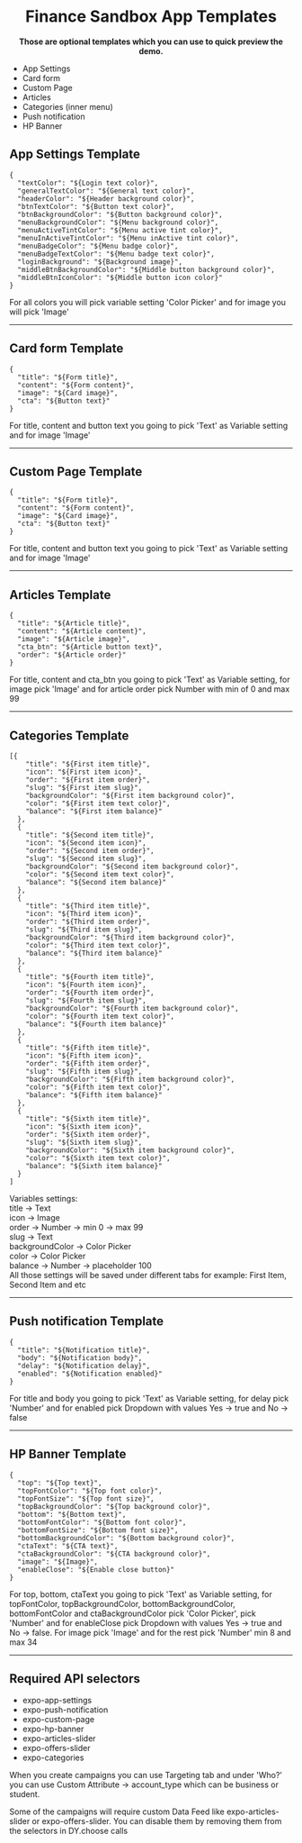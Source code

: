 <!-- Title -->
<h1 style="text-align: center">
  Finance Sandbox App Templates
</h1>

<!-- Header -->
<div style="text-align: center">
  <b>Those are optional templates which you can use to quick preview the demo.</b>
  <br />

<ul style="text-align: left">
    <li>App Settings</li>
    <li>Card form</li>
    <li>Custom Page</li>
    <li>Articles</li>
    <li>Categories (inner menu)</li>
    <li>Push notification</li>
    <li>HP Banner</li>
</ul>
</div>

<!-- Body -->

## App Settings Template

<div style="text-align: left">

```
{
  "textColor": "${Login text color}",
  "generalTextColor": "${General text color}",
  "headerColor": "${Header background color}",
  "btnTextColor": "${Button text color}",
  "btnBackgroundColor": "${Button background color}",
  "menuBackgroundColor": "${Menu background color}",
  "menuActiveTintColor": "${Menu active tint color}",
  "menuInActiveTintColor": "${Menu inActive tint color}",
  "menuBadgeColor": "${Menu badge color}",
  "menuBadgeTextColor": "${Menu badge text color}",
  "loginBackground": "${Background image}",
  "middleBtnBackgroundColor": "${Middle button background color}",
  "middleBtnIconColor": "${Middle button icon color}"
}
```

<p>
    For all colors you will pick variable setting 'Color Picker' and for image you will pick 'Image'
</p>
</div>

---

## Card form Template

<div style="text-align: left">

```
{
  "title": "${Form title}",
  "content": "${Form content}",
  "image": "${Card image}",
  "cta": "${Button text}"
}
```

<p>
    For title, content and button text you going to pick 'Text' as Variable setting and for image 'Image'
</p>
</div>

---

## Custom Page Template

<div style="text-align: left">

```
{
  "title": "${Form title}",
  "content": "${Form content}",
  "image": "${Card image}",
  "cta": "${Button text}"
}
```

<p>
    For title, content and button text you going to pick 'Text' as Variable setting and for image 'Image'
</p>
</div>

---

## Articles Template

<div style="text-align: left">

```
{
  "title": "${Article title}",
  "content": "${Article content}",
  "image": "${Article image}",
  "cta_btn": "${Article button text}",
  "order": "${Article order}"
}
```

<p>
    For title, content and cta_btn you going to pick 'Text' as Variable setting, for image pick 'Image' and for article order pick Number with min of 0 and max 99
</p>
</div>

---

## Categories Template

<div style="text-align: left">

```
[{
    "title": "${First item title}",
    "icon": "${First item icon}",
    "order": "${First item order}",
    "slug": "${First item slug}",
    "backgroundColor": "${First item background color}",
    "color": "${First item text color}",
    "balance": "${First item balance}"
  },
  {
    "title": "${Second item title}",
    "icon": "${Second item icon}",
    "order": "${Second item order}",
    "slug": "${Second item slug}",
    "backgroundColor": "${Second item background color}",
    "color": "${Second item text color}",
    "balance": "${Second item balance}"
  },
  {
    "title": "${Third item title}",
    "icon": "${Third item icon}",
    "order": "${Third item order}",
    "slug": "${Third item slug}",
    "backgroundColor": "${Third item background color}",
    "color": "${Third item text color}",
    "balance": "${Third item balance}"
  },
  {
    "title": "${Fourth item title}",
    "icon": "${Fourth item icon}",
    "order": "${Fourth item order}",
    "slug": "${Fourth item slug}",
    "backgroundColor": "${Fourth item background color}",
    "color": "${Fourth item text color}",
    "balance": "${Fourth item balance}"
  },
  {
    "title": "${Fifth item title}",
    "icon": "${Fifth item icon}",
    "order": "${Fifth item order}",
    "slug": "${Fifth item slug}",
    "backgroundColor": "${Fifth item background color}",
    "color": "${Fifth item text color}",
    "balance": "${Fifth item balance}"
  },
  {
    "title": "${Sixth item title}",
    "icon": "${Sixth item icon}",
    "order": "${Sixth item order}",
    "slug": "${Sixth item slug}",
    "backgroundColor": "${Sixth item background color}",
    "color": "${Sixth item text color}",
    "balance": "${Sixth item balance}"
  }
]
```

<p>
    Variables settings:
    <br/>
    title -> Text
    <br/>
    icon -> Image
    <br/>
    order -> Number -> min 0 -> max 99
    <br/>
    slug -> Text
    <br/>
    backgroundColor -> Color Picker
    <br/>
    color -> Color Picker
    <br/>
    balance -> Number -> placeholder 100
    <br/>
    All those settings will be saved under different tabs for example: First Item, Second Item and etc
</p>
</div>

---

## Push notification Template

<div style="text-align: left">

```
{
  "title": "${Notification title}",
  "body": "${Notification body}",
  "delay": "${Notification delay}",
  "enabled": "${Notification enabled}"
}
```

<p>
    For title and body you going to pick 'Text' as Variable setting, for delay pick 'Number' and for enabled pick Dropdown with values Yes -> true and No -> false
</p>
</div>

---

## HP Banner Template

<div style="text-align: left">

```
{
  "top": "${Top text}",
  "topFontColor": "${Top font color}",
  "topFontSize": "${Top font size}",
  "topBackgroundColor": "${Top background color}",
  "bottom": "${Bottom text}",
  "bottomFontColor": "${Bottom font color}",
  "bottomFontSize": "${Bottom font size}",
  "bottomBackgroundColor": "${Bottom background color}",
  "ctaText": "${CTA text}",
  "ctaBackgroundColor": "${CTA background color}",
  "image": "${Image}",
  "enableClose": "${Enable close button}"
}
```

<p>
    For top, bottom, ctaText you going to pick 'Text' as Variable setting, for topFontColor, topBackgroundColor, bottomBackgroundColor, bottomFontColor and ctaBackgroundColor pick 'Color Picker', pick 'Number' and for enableClose pick Dropdown with values Yes -> true and No -> false. For image pick 'Image' and for the rest pick 'Number' min 8 and max 34
</p>

---

## Required API selectors

<ul style="text-align: left">
    <li>expo-app-settings</li>
    <li>expo-push-notification</li>
    <li>expo-custom-page</li>
    <li>expo-hp-banner</li>
    <li>expo-articles-slider</li>
    <li>expo-offers-slider</li>
    <li>expo-categories</li>
</ul>

<p>
When you create campaigns you can use Targeting tab and under 'Who?' you can use Custom Attribute -> account_type which can be business or student.
</p>
<p>
Some of the campaigns will require custom Data Feed like expo-articles-slider or expo-offers-slider. You can disable them by removing them from the selectors in DY.choose calls
</p>
</div>
